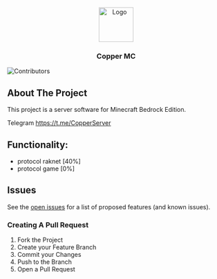 <br/>
<p align="center">
  <a href="https://github.com/TheUnderName/Copper-MC/">
    <img src="https://avatars.githubusercontent.com/u/140397462?s=200&v=4" alt="Logo" width="80" height="80">
  </a>

  <h3 align="center">Copper MC</h3>

![Contributors](https://img.shields.io/github/contributors/Copper-MC/Copper_MC?color=dark-green) 

## About The Project

This project is a server software for Minecraft Bedrock Edition.

Telegram https://t.me/CopperServer

## Functionality:
* protocol raknet [40%]
* protocol game [0%]

## Issues
See the [open issues](https://github.com/TheUnderName/Copper-MC/issues) for a list of proposed features (and known issues).

### Creating A Pull Request

1. Fork the Project
2. Create your Feature Branch
3. Commit your Changes
4. Push to the Branch
5. Open a Pull Request
